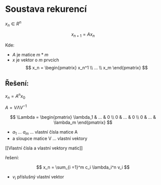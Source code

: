 # Soustava rekurencí

$x_n \in R^n$

$$
x_{n+1} = A x_n
$$

Kde:
- $A$ je matice $m*m$
- $x$ je vektor o $m$ prvcích
$$
x_n =
\begin{pmatrix}
x_n^1 \\
... \\
x_m
\end{pmatrix}
$$

## Řešení:

$x_n = A^n x_0$

$A = V \Lambda V^{-1}$

$$
\Lambda =
\begin{pmatrix}
\lambda_1 & ... & 0 \\
0 & ... & 0 \\
0 & ... & \lambda_m
\end{pmatrix}
$$

- $a_1$ ... $a_m$ ... vlastní čísla matice A
- a sloupce matice V ... vlastní vektory

[[Vlastní čísla a vlastní vektory matic]]

řešení:

$$
x_n = \sum_{i =1}^m c_i \lambda_i^n v_i
$$

- $v_i$ příslušný vlastní vektor

